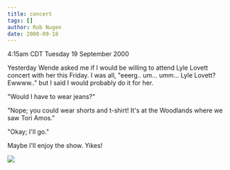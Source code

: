 ```yaml
---
title: concert
tags: []
author: Rob Nugen
date: 2000-09-18
---
```


<title></title>
<p class=date>4:15am CDT Tuesday 19 September 2000

<p>Yesterday Wende asked me if I would be willing to attend Lyle
Lovett concert with her this Friday.  I was all, "eeerg.. um...
umm...  Lyle Lovett?  Ewwww.."  but I said I would probably do it for
her.

<p>"Would I have to wear jeans?"

<p>"Nope; you could wear shorts and t-shirt!  It's at the Woodlands
where we saw Tori Amos."

<p>"Okay; I'll go."

<p>Maybe I'll enjoy the show.  Yikes!

<p><img src='/images/rob/wL-ROB.gif'>

